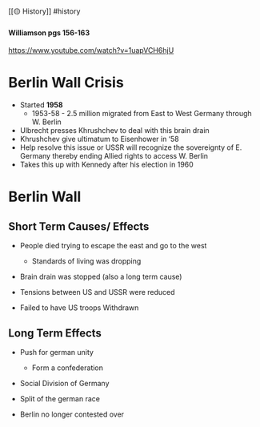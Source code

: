 [[🟡 History]] #history 
#### Williamson pgs 156-163
https://www.youtube.com/watch?v=1uapVCH6hjU


# Berlin Wall Crisis 
- Started **1958**
	- 1953-58 - 2.5 million migrated from East to West Germany through W. Berlin
- Ulbrecht presses Khrushchev to deal with this brain drain
- Khrushchev give ultimatum to Eisenhower in ‘58
- Help resolve this issue or USSR will recognize the sovereignty of E. Germany thereby ending Allied rights to access W. Berlin
- Takes this up with Kennedy after his election in 1960
    

# Berlin Wall 

## Short Term Causes/ Effects 

- People died trying to escape the east and go to the west 
	- Standards of living was dropping 


- Brain drain was stopped (also a long term cause)

- Tensions between US and USSR were reduced 

- Failed to have US troops Withdrawn 

## Long Term Effects 

- Push for german unity 
	- Form a confederation 

- Social Division of Germany 
- Split of the german race 

- Berlin no longer contested over 



